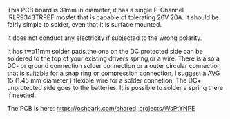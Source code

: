 This PCB board is 31mm in diameter, it has a single P-Channel IRLR9343TRPBF mosfet that is capable of tolerating 20V 20A. 
It should be fairly simple to solder, even that it is surface mounted. 

It does not conduct any electricity if subjected to the wrong polarity. 

It has two11mm solder pads,the one on the DC protected side can be soldered to the top of your existing drivers spring,or a wire. 
There is also a DC- or ground connection solder connection or a outer circular connection that is suitable for a snap ring or compression connection, 
I suggest a AVG 15 (1.45 mm diameter ) flexible wire for a solder connetion. 
The DC+ unprotected side goes to the batteries. It is possible to solder a spring there if needed.

The PCB is here:
https://oshpark.com/shared_projects/WsPtYNPE
